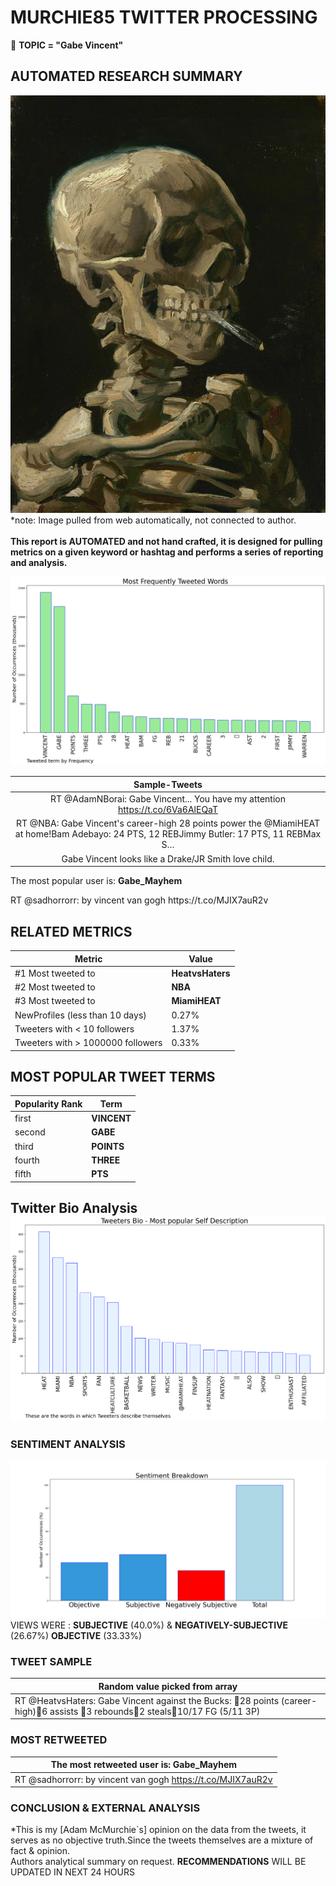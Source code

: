 # MURCHIE85 TWITTER PROCESSING 
&#x1F34E; **TOPIC = "Gabe Vincent"**

## AUTOMATED RESEARCH SUMMARY

![image](assets/2023-01-14hashtagImage.png)*note: Image pulled from web automatically, not connected to author.
<br></br>
<b> This report is AUTOMATED and not hand crafted, it is designed for pulling metrics on a given keyword or hashtag and performs a series of reporting and analysis.</b>



![image](assets/2023-01-14TWEETS.png)



|                **Sample-Tweets**        |
| :-------------: |
| RT @AdamNBorai: Gabe Vincent... You have my attention https://t.co/6Va6AlEQaT |
| RT @NBA: Gabe Vincent's career-high 28 points power the @MiamiHEAT at home!Bam Adebayo: 24 PTS, 12 REBJimmy Butler: 17 PTS, 11 REBMax S… |
| Gabe Vincent looks like a Drake/JR Smith love child. |

The most popular user is: **Gabe_Mayhem**
<div class="alert alert-block alert-danger"> RT @sadhorrorr: by vincent van gogh https://t.co/MJIX7auR2v</div>

## RELATED METRICS<br>
| Metric | Value |
| ------------- | ------------- |
| #1 Most tweeted to  | **HeatvsHaters** |
| #2 Most tweeted to  | **NBA** |
| #3 Most tweeted to  | **MiamiHEAT** |
| NewProfiles (less than 10 days) | 0.27%  |
| Tweeters with < 10 followers  | 1.37%|
| Tweeters with > 1000000 followers  | 0.33%  |



## MOST POPULAR TWEET TERMS 


| Popularity Rank  | Term |
| ------------- | ------------- |
| first  | **VINCENT**  |
| second  | **GABE**  |
| third  | **POINTS** |
| fourth  | **THREE**  |
| fifth  | **PTS**  |


## Twitter Bio Analysis![image](assets/2023-01-14BIO.png)
### SENTIMENT ANALYSIS
![image](assets/2023-01-14sentiment.png)
VIEWS WERE : **SUBJECTIVE**  (40.0%) & **NEGATIVELY-SUBJECTIVE** (26.67%) **OBJECTIVE** (33.33%)

### TWEET SAMPLE 
| Random value picked from array |
| ------------- |
|RT @HeatvsHaters: Gabe Vincent against the Bucks: 🔺28 points (career-high)🔺6 assists 🔺3 rebounds🔺2 steals🔺10/17 FG (5/11 3P) |

### MOST RETWEETED 

| The most retweeted user is: **Gabe_Mayhem**  |
| ------------- |
| RT @sadhorrorr: by vincent van gogh https://t.co/MJIX7auR2v |

### CONCLUSION & EXTERNAL ANALYSIS

*This is my [Adam McMurchie`s] opinion on the data from the tweets, it serves as no objective truth.Since the tweets themselves are a mixture of fact & opinion.<br>
Authors analytical summary on request.
**RECOMMENDATIONS** WILL BE UPDATED IN NEXT  24 HOURS <br>